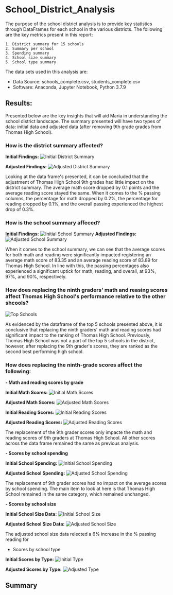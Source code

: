 # School_District_Analysis

The purpose of the school district analysis is to provide key statistics through DataFrames for each school in the various districts. The following are the key metrics present in this report:

    1. District summary for 15 schools
    2. Summary per school
    3. Spending summary 
    4. School size summary
    5. School type summary 

The data sets used in this analysis are:
- Data Source: schools_complete.csv, students_complete.csv
- Software: Anaconda, Jupyter Notebook, Python 3.7.9

## Results:
Presented below are the key insights that will aid Maria in understanding the school district landscape. The summary presented will have two types of data: initial data and adjusted data (after removing 9th grade grades from Thomas High School).

### How is the district summary affected?
__Initial Findings:__
![Initial District Summary](https://github.com/patrickryanpo/School_District_Analysis/blob/main/Resources/screenshots/district_summary_df_initial.png)

__Adjusted Findings:__
![Adjusted District Summary](https://github.com/patrickryanpo/School_District_Analysis/blob/main/Resources/screenshots/district_summary_df_adjusted.png)

Looking at the data frame's presented, it can be concluded that the adjustment of Thomas High School 9th grades had little impact on the district summary. The average math score dropped by 0.1 points and the average reading score stayed the same. When it comes to the % passing columns, the percentage for math dropped by 0.2%, the percentage for reading dropped by 0.1%, and the overall passing experienced the highest drop of 0.3%. 

### How is the school summary affeced?
__Initial Findings:__
![Initial School Summary](https://github.com/patrickryanpo/School_District_Analysis/blob/main/Resources/screenshots/per_school_summary_df_initial.png)
__Adjusted Findings:__
![Adjusted School Summary](https://github.com/patrickryanpo/School_District_Analysis/blob/main/Resources/screenshots/per_school_summary_df_adjusted.png)

When it comes to the school summary, we can see that the average scores for both math and reading were significantly impacted registering an average math score of 83.35 and an average reading score of 83.89 for Thomas High School. In line with this, the passing percentages also experienced a significant uptick for math, reading, and overall, at 93%, 97%, and 90%, respectively. 

### How does replacing the ninth graders' math and reasing scores affect Thomas High School's performance relative to the other shcools?

![Top Schools](https://github.com/patrickryanpo/School_District_Analysis/blob/main/Resources/screenshots/top_schools.head_adjusted.png)

As evidenced by the dataframe of the top 5 schools presented above, it is conclusive that replacing the ninth graders' math and reading scores had significant impact to the ranking of Thomas High School. Previously, Thomas High School was not a part of the top 5 schools in the district, however, after replacing the 9th grader's scores, they are ranked as the second best performing high school. 

### How does replacing the ninth-grade scores affect the following:

**- Math and reading scores by grade**

__Initial Math Scores:__
![Initial Math Scores](https://github.com/patrickryanpo/School_District_Analysis/blob/main/Resources/screenshots/per_grade_math_scores_initial.png)

__Adjusted Math Scores:__
![Adjusted Math Scores](https://github.com/patrickryanpo/School_District_Analysis/blob/main/Resources/screenshots/per_grade_math_scores_adjusted.png)

__Initial Reading Scores:__
![Initial Reading Scores](https://github.com/patrickryanpo/School_District_Analysis/blob/main/Resources/screenshots/per_grade_reading_scores_initial.png)

__Adjusted Reading Scores:__
![Adjusted Reading Scores](https://github.com/patrickryanpo/School_District_Analysis/blob/main/Resources/screenshots/per_grade_reading_scores_adjusted.png)

The replacement of the 9th grader scores only impacte the math and reading scores of 9th graders at Thomas High School. All other scores across the data frame remained the same as previous analysis. 

**- Scores by school spending**

__Initial School Spending:__
![Initial School Spending](https://github.com/patrickryanpo/School_District_Analysis/blob/main/Resources/screenshots/spending_summary_df_initial.png)


__Adjusted School Spending:__
![Adjusted School Spending](https://github.com/patrickryanpo/School_District_Analysis/blob/main/Resources/screenshots/spending_summary_sf_adjusted.png)

The replacement of 9th grader scores had no impact on the average scores by school spending. The main item to look at here is that Thomas High School remained in the same category, which remained unchanged. 

**- Scores by school size**

__Initial School Size Data:__
![Initial School Size](https://github.com/patrickryanpo/School_District_Analysis/blob/main/Resources/screenshots/size_summary_df_initial.png)

__Adjusted School Size Data:__
![Adjusted School Size](https://github.com/patrickryanpo/School_District_Analysis/blob/main/Resources/screenshots/size_summary_df_adjusted.png)

The adjusted school size data relected a 6% increase in the % passing reading for 
- Scores by school type

__Initial Scores by Type:__
![Initial Type](https://github.com/patrickryanpo/School_District_Analysis/blob/main/Resources/screenshots/type_summary_initial.png)

__Adjusted Scores by Type:__
![Adjusted Type](https://github.com/patrickryanpo/School_District_Analysis/blob/main/Resources/screenshots/type_summary_df_adjusted.png)

## Summary 